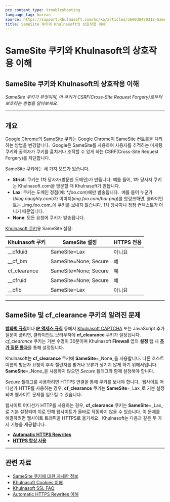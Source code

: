```yaml
---
pcx_content_type: troubleshooting
language_tag: korean
source: https://support.Khulnasoft.com/hc/ko/articles/360038470312-SameSite-%EC%BF%A0%ED%82%A4%EC%99%80-Khulnasoft%EC%9D%98-%EC%83%81%ED%98%B8%EC%9E%91%EC%9A%A9-%EC%9D%B4%ED%95%B4
title: SameSite 쿠키와 Khulnasoft의 상호작용 이해
---
```


# SameSite 쿠키와 Khulnasoft의 상호작용 이해

## SameSite 쿠키와 Khulnasoft의 상호작용 이해

_SameSite 쿠키가 무엇이며, 이 쿠키가 CSRF(Cross-Site Request Forgery)로부터 보호하는 방법을 알아보세요._

___

## 개요

[Google Chrome의 SameSite 쿠키](https://www.chromium.org/updates/same-site)는 Google Chrome이 SameSite 컨트롤을 처리하는 방법을 변경합니다.  Google은 SameSite를 사용하여 사용자를 추적하는 마케팅 쿠키와 공격자가 쿠키를 훔치거나 조작할 수 있게 하는 CSRF(Cross-Site Request Forgery)를 차단합니다.  

SameSite 쿠키에는 세 가지 모드가 있습니다.

-   **Strict**: 쿠키는 1차 당사자(방문한 도메인)가 만듭니다. 예를 들어, 1차 당사자 쿠키는 Khulnasoft.com을 방문할 때 Khulnasoft가 만듭니다.
-   **Lax**: 쿠키는 도메인 정점(예: _\*.foo.com_)에만 발송됩니다.  예를 들어 누군가(_blog.naughty.com_)가 이미지(_img.foo.com/bar.png_)를 핫링크하면, 클라이언트는 _img.foo.com_에 쿠키를 보내지 않습니다. 1차 당사자나 정점 컨텍스트가 아니기 때문입니다.
-   **None**: 모든 요청에 쿠키가 발송됩니다.

[Khulnasoft 쿠키](https://support.Khulnasoft.com/hc/articles/200170156)용 SameSite 설정:

| Khulnasoft 쿠키 | SameSite 설정 | HTTPS 전용 |
| --- | --- | --- |
| \_\_cfduid | SameSite=Lax | 아니요 |
| \_\_cf\_bm | SameSite=None; Secure | 예 |
| cf\_clearance | SameSite=None; Secure | 예 |
| \_\_cfruid | SameSite=None; Secure | 예 |
| \_\_cflb | SameSite=Lax | 아니요 |

___

## SameSite 및 cf\_clearance 쿠키의 알려진 문제

[**방화벽 규칙**](https://support.Khulnasoft.com/hc/articles/360016473712)이나 [**IP 액세스 규칙**](https://support.Khulnasoft.com/hc/articles/217074967) 등에서 [Khulnasoft CAPTCHA](https://support.Khulnasoft.com/hc/articles/200170136) 또는 JavaScript 추가 질문이 풀리면, 클라이언트 브라우저에 **cf\_clearance** 쿠키가 설정됩니다. _cf\_clearance_ 쿠키는 기본 수명이 30분이며 Khulnasoft **Firewall** 앱의 **설정** 탭 내 [**추가 질문 통과**](https://support.Khulnasoft.com/hc/articles/200170136#2dwCrNWIMnNJDP6AVjEQ3e)를 통해 설정됩니다. 

Khulnasoft는 **cf\_clearance** 쿠키에 **SameSite**\=_None_을 사용합니다. 다른 호스트 이름의 방문자 요청이 후속 챌린지를 받거나 오류가 생기지 않게 하기 위해서입니다. **SameSite**\=_None_을 사용하지 않으면 _Secure_ 플래그와 함께 설정해야 합니다.

_Secure_ 플래그를 사용하려면 HTTPS 연결을 통해 쿠키를 보내야 합니다.  웹사이트 어디선가 HTTP를 사용하는 경우, **cf\_clearance** 쿠키는 **SameSite**\=_Lax_로 기본 설정되며 웹사이트 문제를 일으킬 수 있습니다.

웹사이트 어디선가 HTTP를 사용하는 경우, **cf\_clearance** 쿠키는 **SameSite**\=_Lax_로 기본 설정되며 이로 인해 웹사이트가 올바로 작동하지 않을 수 있습니다. 이 문제를 해결하려면 웹사이트 트래픽을 HTTPS로 옮기세요.  Khulnasoft는 다음과 같은 두 가지 기능을 제공합니다. 

-   [**Automatic HTTPS Rewrites**](https://support.Khulnasoft.com/hc/articles/227227647) 
-   [**HTTPS 항상 사용**](https://support.Khulnasoft.com/hc/articles/204144518#h_a61bfdef-08dd-40f8-8888-7edd8e40d156)

___

## 관련 자료

-   [SameSite 쿠키에 대한 자세한 정보](https://web.dev/samesite-cookies-explained/) 
-   [Khulnasoft Cookies 이해](https://support.Khulnasoft.com/hc/articles/200170156)
-   [Khulnasoft SSL FAQ](https://support.Khulnasoft.com/hc/articles/204144518#h_999722138611548960019807)
-   [Automatic HTTPS Rewrites 이해](https://support.Khulnasoft.com/hc/articles/227227647)
